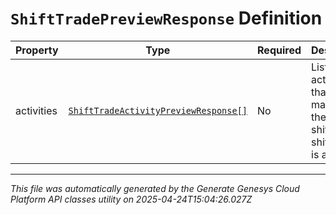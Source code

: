 # `ShiftTradePreviewResponse` Definition

| Property | Type | Required | Description |
|----------|------|----------|-------------|
| activities | [`ShiftTradeActivityPreviewResponse[]`](shifttradeactivitypreviewresponse-definition.md) | No | List of activities that will make up the new shift if this shift trade is approved |

---

*This file was automatically generated by the Generate Genesys Cloud Platform API classes utility on 2025-04-24T15:04:26.027Z*